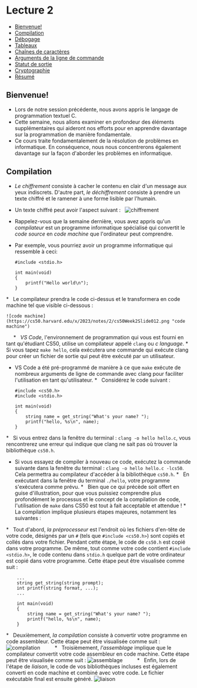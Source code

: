 Lecture 2
=========

*   [Bienvenue!](#bienvenue)
*   [Compilation](#compilation)
*   [Débogage](#débogage)
*   [Tableaux](#tableaux)
*   [Chaînes de caractères](#chaînes-de-caractères)
*   [Arguments de la ligne de commande](#arguments-de-la-ligne-de-commande)
*   [Statut de sortie](#statut-de-sortie)
*   [Cryptographie](#cryptographie)
*   [Résumé](#résumé)

Bienvenue!
--------

*   Lors de notre session précédente, nous avons appris le langage de programmation textuel C.
*   Cette semaine, nous allons examiner en profondeur des éléments supplémentaires qui aideront nos efforts pour en apprendre davantage sur la programmation de manière fondamentale.
*   Ce cours traite fondamentalement de la résolution de problèmes en informatique. En conséquence, nous nous concentrerons également davantage sur la façon d'aborder les problèmes en informatique.

Compilation
---------

*   _Le chiffrement_ consiste à cacher le contenu en clair d'un message aux yeux indiscrets. D'autre part, _le déchiffrement_ consiste à prendre un texte chiffré et le ramener à une forme lisible par l'humain.
*   Un texte chiffré peut avoir l'aspect suivant : 
 
    ![chiffrement](https://cs50.harvard.edu/x/2023/notes/2/cs50Week2Slide008.png "chiffrement")
    
*   Rappelez-vous que la semaine dernière, vous avez appris qu'un _compilateur_ est un programme informatique spécialisé qui convertit le _code source_ en _code machine_ que l'ordinateur peut comprendre.
*   Par exemple, vous pourriez avoir un programme informatique qui ressemble à ceci: 

        #include <stdio.h>
        
        int main(void)
        {
            printf("Hello world\n");
        }

*   Le compilateur prendra le code ci-dessus et le transformera en code machine tel que visible ci-dessous : 

    ![code machine](https://cs50.harvard.edu/x/2023/notes/2/cs50Week2Slide012.png "code machine")
    
*   _VS Code_, l'environnement de programmation qui vous est fourni en tant qu'étudiant CS50, utilise un compilateur appelé `clang` ou _c language_.
*   Si vous tapez `make hello`, cela exécutera une commande qui exécute clang pour créer un fichier de sortie qui peut être exécuté par un utilisateur.
*   VS Code a été pré-programmé de manière à ce que `make` exécute de nombreux arguments de ligne de commande avec clang pour faciliter l'utilisation en tant qu'utilisateur.
*   Considérez le code suivant : 

        #include <cs50.h>
        #include <stdio.h>
        
        int main(void)
        {
            string name = get_string("What's your name? ");
            printf("hello, %s\n", name);
        }
        

*   Si vous entrez dans la fenêtre du terminal : `clang -o hello hello.c`, vous rencontrerez une erreur qui indique que clang ne sait pas où trouver la bibliothèque `cs50.h`.
*   Si vous essayez de compiler à nouveau ce code, exécutez la commande suivante dans la fenêtre du terminal : `clang -o hello hello.c -lcs50`. Cela permettra au compilateur d'accéder à la bibliothèque `cs50.h`.
*   En exécutant dans la fenêtre du terminal `./hello`, votre programme s'exécutera comme prévu.
*   Bien que ce qui précède soit offert en guise d'illustration, pour que vous puissiez comprendre plus profondément le processus et le concept de la compilation de code, l'utilisation de `make` dans CS50 est tout à fait acceptable et attendue !
*   La compilation implique plusieurs étapes majeures, notamment les suivantes :

*   Tout d'abord, _la préprocesseur_ est l'endroit où les fichiers d'en-tête de votre code, désignés par un `#` (tels que `#include <cs50.h>`) sont copiés et collés dans votre fichier. Pendant cette étape, le code de `cs50.h` est copié dans votre programme. De même, tout comme votre code contient `#include <stdio.h>`, le code contenu dans `stdio.h` quelque part de votre ordinateur est copié dans votre programme. Cette étape peut être visualisée comme suit : 

        ...
        string get_string(string prompt);
        int printf(string format, ...);
        ...

        int main(void)
        {
            string name = get_string("What's your name? ");
            printf("hello, %s\n", name);
        }

*   Deuxièmement, _la compilation_ consiste à convertir votre programme en code assembleur. Cette étape peut être visualisée comme suit : ![compilation](https://cs50.harvard.edu/x/2023/notes/2/cs50Week2Slide033.png "compilation")
        
*   Troisièmement, _l'assemblage_ implique que le compilateur convertit votre code assembleur en code machine. Cette étape peut être visualisée comme suit : ![assemblage](https://cs50.harvard.edu/x/2023/notes/2/cs50Week2Slide038.png "assemblage")
        
*   Enfin, lors de l'étape de _liaison_, le code de vos bibliothèques incluses est également converti en code machine et combiné avec votre code. Le fichier exécutable final est ensuite généré. ![liaison](https://cs50.harvard.edu/x/2023/notes/2/cs50Week2Slide049.png "liaison")